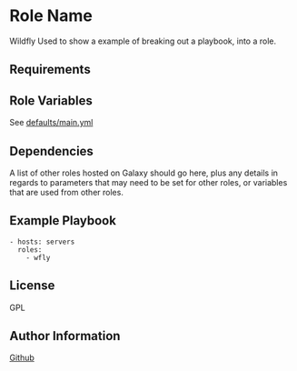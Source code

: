 Role Name
=========

Wildfly Used to show a example of breaking out a playbook, into a role.

Requirements
------------


Role Variables
--------------

See [defaults/main.yml](defaults/main.yml)

Dependencies
------------

A list of other roles hosted on Galaxy should go here, plus any details in regards to parameters that may need to be set for other roles, or variables that are used from other roles.

Example Playbook
----------------

```
- hosts: servers
  roles:
    - wfly
```

License
-------

GPL

Author Information
------------------
[Github](https://github.com/rwowensv2)
